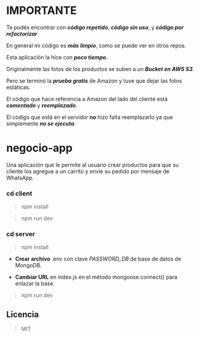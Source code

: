 # IMPORTANTE

Te podés encontrar con ***código repetido***, ***código sin uso***, y ***código por refactorizar***.

En general mi código es ***más limpio***, como se puede ver en otros repos.

Esta aplicación la hice con ***poco tiempo***.

Originalmente las fotos de los productos se suben a un ***Bucket en AWS S3***.

Pero se terminó la ***prueba gratis*** de Amazon y tuve que dejar las fotos estáticas.

El código que hace referencia a Amazon del lado del cliente está ***comentado*** y ***reemplazado***.

El código que está en el servidor **no** hizo falta reemplazarlo ya que simplemente ***no se ejecuta***.

# negocio-app
Una aplicación que le permite al usuario crear productos para que su cliente los agregue a un carrito y envíe su pedido por mensaje de WhatsApp.

### cd client

> npm install

> npm run dev

### cd server

> npm install

* **Crear archivo** .env con clave *PASSWORD_DB* de base de datos de MongoDB.

* **Cambiar URL** en index.js en el método mongoose.connect() para enlazar la base.  

> npm run dev

## Licencia

> MIT
